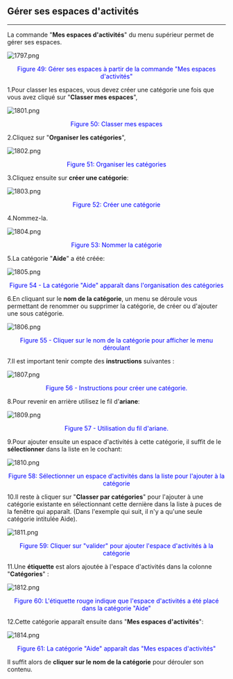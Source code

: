 ## Gérer ses espaces d'activités

---


La commande "**Mes espaces d'activités**" du menu supérieur permet de gérer ses espaces.

![1797.png](http://www.claroline.net/uploads/custom/images/1797.png)
<p style ="text-align: center; color: blue">Figure 49: Gérer ses espaces à partir de la commande "Mes espaces d'activités"</p>


1.Pour classer les espaces, vous devez créer une catégorie une fois que vous avez cliqué sur "**Classer mes espaces**",

![1801.png](http://www.claroline.net/uploads/custom/images/1801.png)
<p style ="text-align: center; color: blue">Figure 50: Classer mes espaces</p>


2.Cliquez sur "**Organiser les catégories**",

![1802.png](http://www.claroline.net/uploads/custom/images/1802.png)
<p style ="text-align: center; color: blue">Figure 51: Organiser les catégories</p>


3.Cliquez ensuite sur **créer une catégorie**:

![1803.png](http://www.claroline.net/uploads/custom/images/1803.png)
<p style ="text-align: center; color: blue">Figure 52: Créer une catégorie</p>


4.Nommez-la.

![1804.png](http://www.claroline.net/uploads/custom/images/1804.png)
<p style ="text-align: center; color: blue">Figure 53: Nommer la catégorie</p>


5.La catégorie "**Aide**" a été créée:

![1805.png](http://www.claroline.net/uploads/custom/images/1805.png)
<p style ="text-align: center; color: blue">Figure 54 - La catégorie "Aide" apparaît dans l'organisation des catégories</p>


6.En cliquant sur le **nom de la catégorie**, un menu se déroule vous permettant de renommer ou supprimer la catégorie, de créer ou d'ajouter une sous catégorie.

![1806.png](http://www.claroline.net/uploads/custom/images/1806.png)

<p style ="text-align: center; color: blue">Figure 55 - Cliquer sur le nom de la catégorie pour afficher le menu déroulant</p>


7.Il est important tenir compte des **instructions** suivantes :

![1807.png](http://www.claroline.net/uploads/custom/images/1807.png)

<p style ="text-align: center; color: blue">Figure 56 - Instructions pour créer une catégorie.</p>

8.Pour revenir en arrière utilisez le fil d'**ariane**:

![1809.png](http://www.claroline.net/uploads/custom/images/1809.png)

<p style ="text-align: center; color: blue">Figure 57 - Utilisation du fil d'ariane.</p>

9.Pour ajouter ensuite un espace d'activités à cette catégorie, il suffit de le **sélectionner** dans la liste en le cochant:

![1810.png](http://www.claroline.net/uploads/custom/images/1810.png)

<p style ="text-align: center; color: blue">Figure 58: Sélectionner un espace d'activités dans la liste pour l'ajouter à la catégorie</p>


10.Il reste à cliquer sur "**Classer par catégories**" pour l'ajouter à une catégorie existante en sélectionnant cette dernière dans la liste à puces de la fenêtre qui apparaît. (Dans l'exemple qui suit, il n'y a qu'une seule catégorie intitulée Aide).

![1811.png](http://www.claroline.net/uploads/custom/images/1811.png)

<p style ="text-align: center; color: blue">Figure 59: Cliquer sur "valider" pour ajouter l'espace d'activités à la catégorie</p>


11.Une **étiquette** est alors ajoutée à l'espace d'activités dans la colonne "**Catégories**" :

![1812.png](http://www.claroline.net/uploads/custom/images/1812.png)

<p style ="text-align: center; color: blue">Figure 60: L'étiquette rouge indique que l'espace d'activités a été placé dans la catégorie "Aide"</p>


12.Cette catégorie apparaît ensuite dans "**Mes espaces d'activités**":

![1814.png](http://www.claroline.net/uploads/custom/images/1814.png)

<p style ="text-align: center; color: blue">Figure 61: La catégorie "Aide" apparaît das "Mes espaces d'activités"</p>

Il suffit alors de **cliquer sur le nom de la catégorie** pour dérouler son contenu.
